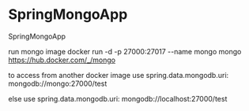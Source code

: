 # SpringMongoApp
SpringMongoApp

run mongo image
docker run -d -p 27000:27017 --name mongo mongo
https://hub.docker.com/_/mongo

to access from another docker image use
spring.data.mongodb.uri: mongodb://mongo:27000/test

else use
spring.data.mongodb.uri: mongodb://localhost:27000/test